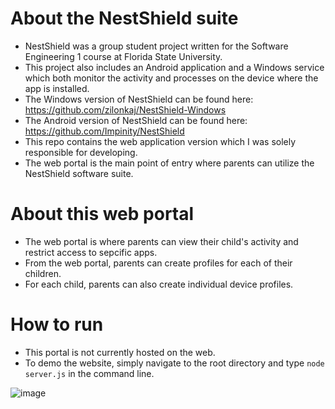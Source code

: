 # About the NestShield suite
- NestShield was a group student project written for the Software Engineering 1 course at Florida State University.  
- This project also includes an Android application and a Windows service which both monitor the activity and processes on the device where the app is installed.
- The Windows version of NestShield can be found here: https://github.com/zilonkaj/NestShield-Windows
- The Android version of NestShield can be found here: https://github.com/Impinity/NestShield
- This repo contains the web application version which I was solely responsible for developing.  
- The web portal is the main point of entry where parents can utilize the NestShield software suite.


# About this web portal
- The web portal is where parents can view their child's activity and restrict access to sepcific apps.
- From the web portal, parents can create profiles for each of their children.
- For each child, parents can also create individual device profiles.

# How to run
- This portal is not currently hosted on the web.
- To demo the website, simply navigate to the root directory and type ```node server.js``` in the command line.

![image](https://user-images.githubusercontent.com/11038998/111000550-3b460900-8350-11eb-8ad0-c9477b069d6d.png)
